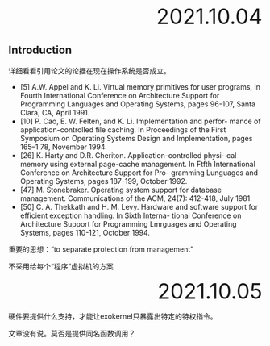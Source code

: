<div style="text-align:right; font-size:3em;">2021.10.04</div>

## Introduction

详细看看引用论文的论据在现在操作系统是否成立。

* [5] A.W. Appel and K. Li. Virtual memory primitives for user
  programs, In Fourth International
  Conference on Architecture
  Support for Programming Languages and Operating Systems,
  pages 96-107, Santa Clara, CA, April 1991.
* [10] P. Cao, E. W. Felten, and K. Li. Implementation
  and perfor-
  mance of application-controlled
  file caching. In Proceedings
  of the First Symposium on Operating Systems Design and
  Implementation,
  pages 165–1 78, November 1994.
* [26] K. Harty and D.R. Cheriton.
  Application-controlled
  physi-
  cal memory using external page-cache management. In Ftfth
  International
  Conference on Architecture
  Support for Pro-
  gramming Lunguages and Operating Systems, pages 187-199,
  October 1992.
* [47] M. Stonebraker. Operating system support for database management. Communications of the ACM, 24(7): 412-418, July 1981.
* [50] C. A. Thekkath and H. M. Levy.
  Hardware and software
  support for efficient exception handling.
  In Sixth Interna-
  tional Conference on Architecture Support for Programming
  Lmrguages
  and Operating Systems, pages 110-121, October
  1994.

重要的思想：“to separate protection from management”

不采用给每个“程序”虚拟机的方案

<div style="text-align:right; font-size:3em;">2021.10.05</div>

硬件要提供什么支持，才能让exokernel只暴露出特定的特权指令。

文章没有说。莫否是提供同名函数调用？
